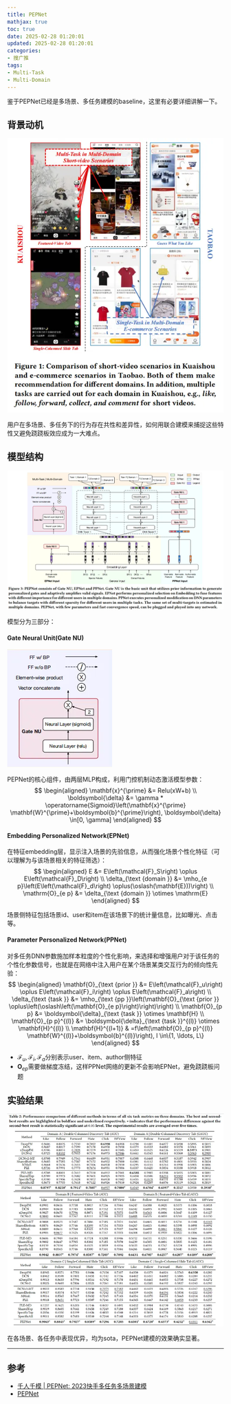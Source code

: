 ```yaml
---
title: PEPNet
mathjax: true
toc: true
date: 2025-02-28 01:20:01
updated: 2025-02-28 01:20:01
categories:
- 搜广推
tags:
- Multi-Task
- Multi-Domain
---
```

鉴于PEPNet已经是多场景、多任务建模的baseline，这里有必要详细讲解一下。

<!--more-->

## 背景动机

![example](https://github.com/TransformersWsz/picx-images-hosting/raw/master/image.5xarunoecl.webp)

用户在多场景、多任务下的行为存在共性和差异性，如何用联合建模来捕捉这些特性又避免跷跷板效应成为一大难点。


## 模型结构

![model](https://github.com/TransformersWsz/picx-images-hosting/raw/master/image.7egwweyjxj.webp)

模型分为三部分：

#### Gate Neural Unit(Gate NU)

![gate](https://github.com/TransformersWsz/picx-images-hosting/raw/master/image.3gojfqshav.webp)

PEPNet的核心组件，由两层MLP构成，利用门控机制动态激活模型参数：
$$
\begin{aligned}
\mathbf{x}^{\prime} &= Relu(xW+b) \\
\boldsymbol{\delta} &= \gamma * \operatorname{Sigmoid}\left(\mathbf{x}^{\prime} \mathbf{W}^{\prime}+\boldsymbol{b}^{\prime}\right), \boldsymbol{\delta} \in[0, \gamma]
\end{aligned}
$$

#### Embedding Personalized Network(EPNet)

在特征embedding层，显示注入场景的先验信息，从而强化场景个性化特征（可以理解为与该场景相关的特征筛选）：
$$
\begin{aligned}
E &= E\left(\mathcal{F}_S\right) \oplus E\left(\mathcal{F}_D\right) \\
\delta_{\text {domain }} &= \mho_{e p}\left(E\left(\mathcal{F}_d\right) \oplus(\oslash(\mathbf{E}))\right) \\
\mathrm{O}_{e p} &= \delta_{\text {domain }} \otimes \mathrm{E}
\end{aligned}
$$

场景侧特征包括场景id、user和item在该场景下的统计量信息，比如曝光、点击等。

#### Parameter Personalized Network(PPNet)
对多任务DNN参数施加样本粒度的个性化影响，来选择和增强用户对于该任务的个性化参数信号，也就是在网络中注入用户在某个场景某类交互行为的倾向性先验：
$$
\begin{aligned}
\mathbf{O}_{\text {prior }} &= E\left(\mathcal{F}_u\right) \oplus E\left(\mathcal{F}_i\right) \oplus E\left(\mathcal{F}_a\right) \\
\delta_{\text {task }} &= \mho_{\text {pp }}\left(\mathbf{O}_{\text {prior }} \oplus\left(\oslash\left(\mathbf{O}_{e p}\right)\right)\right) \\
\mathbf{O}_{p p} &= \boldsymbol{\delta}_{\text {task }} \otimes \mathbf{H} \\
\mathbf{O}_{p p}^{(l)} &= \boldsymbol{\delta}_{\text {task }}^{(l)} \otimes \mathbf{H}^{(l)} \\
\mathbf{H}^{(l+1)} & =f\left(\mathbf{O}_{p p}^{(l)} \mathbf{W}^{(l)}+\boldsymbol{b}^{(l)}\right), l \in\{1, \ldots, L\}
\end{aligned}
$$

- $\mathcal{F}_u, \mathcal{F}_i, \mathcal{F}_a$分别表示user、item、author侧特征
- $\mathbf{O}_{e p}$需要做梯度冻结，这样PPNet网络的更新不会影响EPNet，避免跷跷板问题

## 实验结果


![exp](https://github.com/TransformersWsz/picx-images-hosting/raw/master/image.3rbd8x840o.webp)

在各场景、各任务中表现优异，均为sota，PEPNet建模的效果确实显著。

___

## 参考
- [千人千模 | PEPNet: 2023快手多任务多场景建模](https://zhuanlan.zhihu.com/p/611532716)
- [PEPNet](https://dl.acm.org/doi/pdf/10.1145/3580305.3599884)